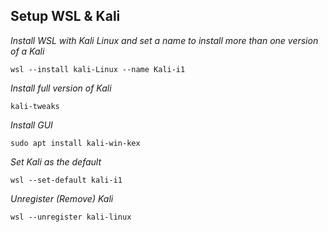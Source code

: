 ## Setup WSL & Kali

*Install WSL with Kali Linux and set a name to install more than one version of a Kali*

`wsl --install kali-Linux --name Kali-i1`

*Install full version of Kali*

`kali-tweaks`

*Install GUI*

`sudo apt install kali-win-kex`

*Set Kali as the default*

`wsl --set-default kali-i1`

*Unregister (Remove) Kali*

`wsl --unregister kali-linux`